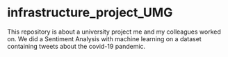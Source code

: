 # infrastructure_project_UMG
This repository is about a university project me and my colleagues worked on. We did a Sentiment Analysis with machine learning on a dataset containing tweets about the covid-19 pandemic.   
